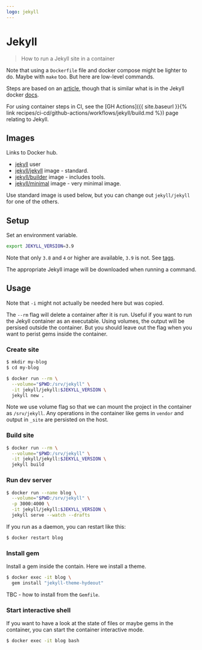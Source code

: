 ```yaml
---
logo: jekyll
---
```

# Jekyll
> How to run a Jekyll site in a container

Note that using a `Dockerfile` file and docker compose might be lighter to do. Maybe with `make` too. But here are low-level commands.


Steps are based on an [article](https://ddewaele.github.io/running-jekyll-in-docker/), though that is similar what is in the Jekyll docker [docs](https://github.com/envygeeks/jekyll-docker#readme).

For using container steps in CI, see the [GH Actions]({{ site.baseurl }}{% link recipes/ci-cd/github-actions/workflows/jekyll/build.md %}) page relating to Jekyll.


## Images

Links to Docker hub.

- [jekyll](https://hub.docker.com/u/jekyll) user
- [jekyll/jekyll](https://hub.docker.com/r/jekyll/jekyll) image - standard.
- [jekyll/builder](https://hub.docker.com/r/jekyll/builder) image - includes tools.
- [jekyll/minimal](https://hub.docker.com/r/jekyll/minimal) image - very minimal image.

Use standard image is used below, but you can change out `jekyll/jekyll` for one of the others.


## Setup

Set an environment variable.

```sh
export JEKYLL_VERSION=3.9
```

Note that only `3.8` and `4` or higher are available, `3.9` is not. See [tags](https://hub.docker.com/r/jekyll/jekyll/tags?page=1&ordering=last_updated).

The appropriate Jekyll image will be downloaded when running a command.


## Usage

Note that `-i` might not actually be needed here but was copied.

The `--rm` flag will delete a container after it is run. Useful if you want to run the Jekyll container as an executable. Using volumes, the output will be persised outside the container. But you should leave out the flag when you want to perist gems inside the container.

### Create site

```sh
$ mkdir my-blog
$ cd my-blog

$ docker run --rm \
  --volume="$PWD:/srv/jekyll" \
  -it jekyll/jekyll:$JEKYLL_VERSION \
  jekyll new .
```

Note we use volume flag so that we can mount the project in the container as `/srv/jekyll`. Any operations in the container like gems in `vendor` and output in `_site` are persisted on the host.


### Build site

```sh
$ docker run --rm \
  --volume="$PWD:/srv/jekyll" \
  -it jekyll/jekyll:$JEKYLL_VERSION \
  jekyll build
```


### Run dev server

```sh
$ docker run --name blog \
  --volume="$PWD:/srv/jekyll" \
  -p 3000:4000 \
  -it jekyll/jekyll:$JEKYLL_VERSION \
  jekyll serve --watch --drafts
```

If you run as a daemon, you can restart like this:

```sh
$ docker restart blog
```

### Install gem

Install a gem inside the contain. Here we install a theme.

```sh
$ docker exec -it blog \
  gem install "jekyll-theme-hydeout"
```

TBC - how to install from the `Gemfile`.

### Start interactive shell

If you want to have a look at the state of files or maybe gems in the container, you can start the container interactive mode.

```sh
$ docker exec -it blog bash
```
